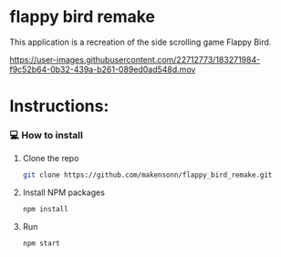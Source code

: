 # flappy bird remake
This application is a recreation of the side scrolling game Flappy Bird.

https://user-images.githubusercontent.com/22712773/183271984-f9c52b64-0b32-439a-b261-089ed0ad548d.mov


# Instructions:

### 💻 How to install

1. Clone the repo
   ```sh
   git clone https://github.com/makensonn/flappy_bird_remake.git
   ```
1. Install NPM packages
   ```sh
   npm install
   ```

1. Run
   ```sh
   npm start
   ```
   
 ### 
